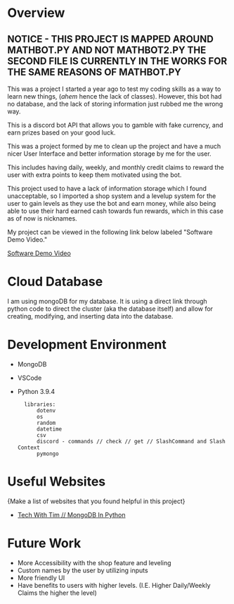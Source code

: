 # Overview

## NOTICE - THIS PROJECT IS MAPPED AROUND MATHBOT.PY AND NOT MATHBOT2.PY THE SECOND FILE IS CURRENTLY IN THE WORKS FOR THE SAME REASONS OF MATHBOT.PY

This was a project I started a year ago to test my coding skills as a way to learn new things, (*ahem* hence the lack of classes). However, this bot had no database, and the lack of storing information just rubbed me the wrong way.

This is a discord bot API that allows you to gamble with fake currency, and earn prizes based on your good luck.

This was a project formed by me to clean up the project and have a much nicer User Interface and better information storage by me for the user.

This includes having daily, weekly, and monthly credit claims to reward the user with extra points to keep them motivated using the bot.

This project used to have a lack of information storage which I found unacceptable, so I imported a shop system and a levelup system for the user to gain levels as they use the bot and earn money, while also being able to use their hard earned cash towards fun rewards, which in this case as of now is nicknames.

My project can be viewed in the following link below labeled "Software Demo Video."

[Software Demo Video](http://youtube.link.goes.here)

# Cloud Database
I am using mongoDB for my database. It is using a direct link through python code to direct the cluster (aka the database itself) and allow for creating, modifying, and inserting data into the database.

# Development Environment

- MongoDB
- VSCode
- Python 3.9.4
        
        libraries:
            dotenv
            os
            random
            datetime
            csv
            discord - commands // check // get // SlashCommand and Slash Context
            pymongo

# Useful Websites

{Make a list of websites that you found helpful in this project}
* [Tech With Tim // MongoDB In Python](https://www.youtube.com/watch?v=rE_bJl2GAY8)

# Future Work
- More Accessibility with the shop feature and leveling
- Custom names by the user by utilizing inputs
- More friendly UI
- Have benefits to users with higher levels. (I.E. Higher Daily/Weekly Claims the higher the level)